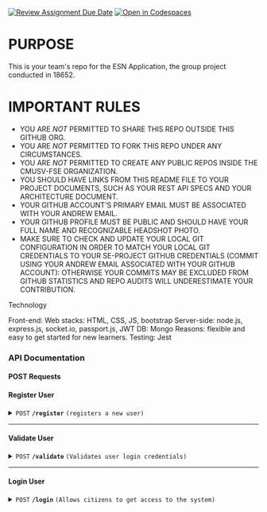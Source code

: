 [![Review Assignment Due Date](https://classroom.github.com/assets/deadline-readme-button-24ddc0f5d75046c5622901739e7c5dd533143b0c8e959d652212380cedb1ea36.svg)](https://classroom.github.com/a/Yf9tAXk0)
[![Open in Codespaces](https://classroom.github.com/assets/launch-codespace-7f7980b617ed060a017424585567c406b6ee15c891e84e1186181d67ecf80aa0.svg)](https://classroom.github.com/open-in-codespaces?assignment_repo_id=13462505)

# PURPOSE

This is your team's repo for the ESN Application, the group project conducted in 18652.

# IMPORTANT RULES

- YOU ARE *NOT* PERMITTED TO SHARE THIS REPO OUTSIDE THIS GITHUB ORG.
- YOU ARE *NOT* PERMITTED TO FORK THIS REPO UNDER ANY CIRCUMSTANCES.
- YOU ARE *NOT* PERMITTED TO CREATE ANY PUBLIC REPOS INSIDE THE CMUSV-FSE ORGANIZATION.
- YOU SHOULD HAVE LINKS FROM THIS README FILE TO YOUR PROJECT DOCUMENTS, SUCH AS YOUR REST API SPECS AND YOUR ARCHITECTURE DOCUMENT.
- YOUR GITHUB ACCOUNT'S PRIMARY EMAIL MUST BE ASSOCIATED WITH YOUR ANDREW EMAIL.
- YOUR GITHUB PROFILE MUST BE PUBLIC AND SHOULD HAVE YOUR FULL NAME AND RECOGNIZABLE HEADSHOT PHOTO.
- MAKE SURE TO CHECK AND UPDATE YOUR LOCAL GIT CONFIGURATION IN ORDER TO MATCH YOUR LOCAL GIT CREDENTIALS TO YOUR SE-PROJECT GITHUB CREDENTIALS (COMMIT USING YOUR ANDREW EMAIL ASSOCIATED WITH YOUR GITHUB ACCOUNT): OTHERWISE YOUR COMMITS MAY BE EXCLUDED FROM GITHUB STATISTICS AND REPO AUDITS WILL UNDERESTIMATE YOUR CONTRIBUTION.

Technology

Front-end: Web stacks: HTML, CSS, JS, bootstrap
Server-side: node.js, express.js, socket.io, passport.js, JWT
DB: Mongo
Reasons: flexible and easy to get started for new learners.
Testing: Jest

### API Documentation

#### POST Requests

#### Register User

<details>
 <summary><code>POST</code> <code><b>/register</b></code> <code>(registers a new user)</code></summary>

##### Parameters

> | name      | type       | data type | description                      |
> |-----------|------------|-----------|----------------------------------|
> | `username`| required   | string    | Username of the new user         |
> | `password`| required   | string    | Password for the new user account|
> | `status`  | optional   | string    | Status of the new user           |
> | `role`    | optional   | string    | Role assigned to the new user    |

##### Responses

> | http code | content-type              | response                                            |
> |-----------|---------------------------|-----------------------------------------------------|
> | `201`     | `text/html; charset=utf-8`| `User registered successfully`                      |
> | `500`     | `text/plain;charset=UTF-8`| `Error registering new user`                        |

</details>

---

#### Validate User

<details>
 <summary><code>POST</code> <code><b>/validate</b></code> <code>(Validates user login credentials)</code></summary>

##### Parameters

> | name      | type      | data type | description                 |
> |-----------|-----------|-----------|-----------------------------|
> | username  | required  | string    | User's unique username      |
> | password  | required  | string    | User's password             |

##### Responses

> | http code | content-type                 | response                                 |
> |-----------|------------------------------|------------------------------------------|
> | `200`     | `text/plain;charset=UTF-8`   | `Ready for login`                        |
> | `201`     | `text/plain;charset=UTF-8`   | `New Account`                            |
> | `409`     | `text/plain;charset=UTF-8`   | `Incorrect password`                     |
> | `500`     | `text/plain;charset=UTF-8`   | `Error validating new user`              |

</details>

---

#### Login User

<details>
 <summary><code>POST</code> <code><b>/login</b></code> <code>(Allows citizens to get access to the system)</code></summary>

##### Parameters

> | name      | type      | data type | description                 |
> |-----------|-----------|-----------|-----------------------------|
> | username  | required  | string    | User's unique username      |
> | password  | required  | string    | User's password             |

##### Responses

> | http code | content-type                 | response                                      |
> |-----------|------------------------------|-----------------------------------------------|
> | `200`     | `application/json`           | `{ "token": "jwt_token"}` |
> | `401`     | `application/json`           | `{"error": "Invalid credentials"}` |
> | `500`     | `application/json`           | `{"error": "Internal server error"}` |

---
